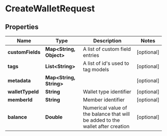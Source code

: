 

# CreateWalletRequest


## Properties

Name | Type | Description | Notes
------------ | ------------- | ------------- | -------------
**customFields** | **Map&lt;String, Object&gt;** | A list of custom field entries |  [optional]
**tags** | **List&lt;String&gt;** | A list of id&#39;s used to tag models |  [optional]
**metadata** | **Map&lt;String, String&gt;** |  |  [optional]
**walletTypeId** | **String** | Wallet type identifier |  [optional]
**memberId** | **String** | Member identifier |  [optional]
**balance** | **Double** | Numerical value of the balance that will be added to the wallet after creation |  [optional]



